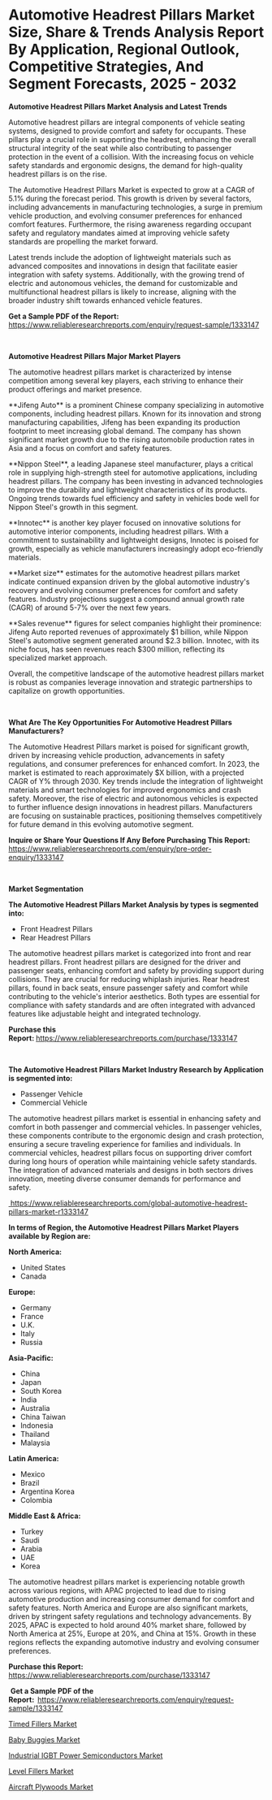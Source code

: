 <p><h1>Automotive Headrest Pillars Market Size, Share & Trends Analysis Report By Application, Regional Outlook, Competitive Strategies, And Segment Forecasts, 2025 - 2032</h1></p><p><strong>Automotive Headrest Pillars Market Analysis and Latest Trends</strong></p>
<p><p>Automotive headrest pillars are integral components of vehicle seating systems, designed to provide comfort and safety for occupants. These pillars play a crucial role in supporting the headrest, enhancing the overall structural integrity of the seat while also contributing to passenger protection in the event of a collision. With the increasing focus on vehicle safety standards and ergonomic designs, the demand for high-quality headrest pillars is on the rise.</p><p>The Automotive Headrest Pillars Market is expected to grow at a CAGR of 5.1% during the forecast period. This growth is driven by several factors, including advancements in manufacturing technologies, a surge in premium vehicle production, and evolving consumer preferences for enhanced comfort features. Furthermore, the rising awareness regarding occupant safety and regulatory mandates aimed at improving vehicle safety standards are propelling the market forward. </p><p>Latest trends include the adoption of lightweight materials such as advanced composites and innovations in design that facilitate easier integration with safety systems. Additionally, with the growing trend of electric and autonomous vehicles, the demand for customizable and multifunctional headrest pillars is likely to increase, aligning with the broader industry shift towards enhanced vehicle features.</p></p>
<p><strong>Get a Sample PDF of the Report:&nbsp;</strong> <a href="https://www.reliableresearchreports.com/enquiry/request-sample/1333147?utm_campaign=12&utm_medium=2&utm_source=Github&utm_content=ia&utm_term=24032025&utm_id=automotive-headrest-pillars">https://www.reliableresearchreports.com/enquiry/request-sample/1333147</a></p>
<p>&nbsp;</p>
<p><strong>Automotive Headrest Pillars Major Market Players</strong></p>
<p><p>The automotive headrest pillars market is characterized by intense competition among several key players, each striving to enhance their product offerings and market presence. </p><p>**Jifeng Auto** is a prominent Chinese company specializing in automotive components, including headrest pillars. Known for its innovation and strong manufacturing capabilities, Jifeng has been expanding its production footprint to meet increasing global demand. The company has shown significant market growth due to the rising automobile production rates in Asia and a focus on comfort and safety features.</p><p>**Nippon Steel**, a leading Japanese steel manufacturer, plays a critical role in supplying high-strength steel for automotive applications, including headrest pillars. The company has been investing in advanced technologies to improve the durability and lightweight characteristics of its products. Ongoing trends towards fuel efficiency and safety in vehicles bode well for Nippon Steel's growth in this segment.</p><p>**Innotec** is another key player focused on innovative solutions for automotive interior components, including headrest pillars. With a commitment to sustainability and lightweight designs, Innotec is poised for growth, especially as vehicle manufacturers increasingly adopt eco-friendly materials.</p><p>**Market size** estimates for the automotive headrest pillars market indicate continued expansion driven by the global automotive industry's recovery and evolving consumer preferences for comfort and safety features. Industry projections suggest a compound annual growth rate (CAGR) of around 5-7% over the next few years.</p><p>**Sales revenue** figures for select companies highlight their prominence: Jifeng Auto reported revenues of approximately $1 billion, while Nippon Steel's automotive segment generated around $2.3 billion. Innotec, with its niche focus, has seen revenues reach $300 million, reflecting its specialized market approach.</p><p>Overall, the competitive landscape of the automotive headrest pillars market is robust as companies leverage innovation and strategic partnerships to capitalize on growth opportunities.</p></p>
<p>&nbsp;</p>
<p><strong>What Are The Key Opportunities For Automotive Headrest Pillars Manufacturers?</strong></p>
<p><p>The Automotive Headrest Pillars market is poised for significant growth, driven by increasing vehicle production, advancements in safety regulations, and consumer preferences for enhanced comfort. In 2023, the market is estimated to reach approximately $X billion, with a projected CAGR of Y% through 2030. Key trends include the integration of lightweight materials and smart technologies for improved ergonomics and crash safety. Moreover, the rise of electric and autonomous vehicles is expected to further influence design innovations in headrest pillars. Manufacturers are focusing on sustainable practices, positioning themselves competitively for future demand in this evolving automotive segment.</p></p>
<p><strong>Inquire or Share Your Questions If Any Before Purchasing This Report:</strong> <a href="https://www.reliableresearchreports.com/enquiry/pre-order-enquiry/1333147?utm_campaign=12&utm_medium=2&utm_source=Github&utm_content=ia&utm_term=24032025&utm_id=automotive-headrest-pillars">https://www.reliableresearchreports.com/enquiry/pre-order-enquiry/1333147</a></p>
<p>&nbsp;</p>
<p><strong>Market Segmentation</strong></p>
<p><strong>The Automotive Headrest Pillars Market Analysis by types is segmented into:</strong></p>
<p><ul><li>Front Headrest Pillars</li><li>Rear Headrest Pillars</li></ul></p>
<p><p>The automotive headrest pillars market is categorized into front and rear headrest pillars. Front headrest pillars are designed for the driver and passenger seats, enhancing comfort and safety by providing support during collisions. They are crucial for reducing whiplash injuries. Rear headrest pillars, found in back seats, ensure passenger safety and comfort while contributing to the vehicle's interior aesthetics. Both types are essential for compliance with safety standards and are often integrated with advanced features like adjustable height and integrated technology.</p></p>
<p><strong>Purchase this Report:&nbsp;</strong><a href="https://www.reliableresearchreports.com/purchase/1333147?utm_campaign=12&utm_medium=2&utm_source=Github&utm_content=ia&utm_term=24032025&utm_id=automotive-headrest-pillars">https://www.reliableresearchreports.com/purchase/1333147</a></p>
<p>&nbsp;</p>
<p><strong>The Automotive Headrest Pillars Market Industry Research by Application is segmented into:</strong></p>
<p><ul><li>Passenger Vehicle</li><li>Commercial Vehicle</li></ul></p>
<p><p>The automotive headrest pillars market is essential in enhancing safety and comfort in both passenger and commercial vehicles. In passenger vehicles, these components contribute to the ergonomic design and crash protection, ensuring a secure traveling experience for families and individuals. In commercial vehicles, headrest pillars focus on supporting driver comfort during long hours of operation while maintaining vehicle safety standards. The integration of advanced materials and designs in both sectors drives innovation, meeting diverse consumer demands for performance and safety.</p></p>
<p><a href="https://www.reliableresearchreports.com/global-automotive-headrest-pillars-market-r1333147?utm_campaign=12&utm_medium=2&utm_source=Github&utm_content=ia&utm_term=24032025&utm_id=automotive-headrest-pillars">&nbsp;https://www.reliableresearchreports.com/global-automotive-headrest-pillars-market-r1333147</a></p>
<p><strong>In terms of Region, the Automotive Headrest Pillars Market Players available by Region are:</strong></p>
<p>
    <p> <strong> North America: </strong>
        <ul>
            <li>United States</li>
            <li>Canada</li>
        </ul>
        </p> 
    <p> <strong> Europe: </strong>
        <ul>
            <li>Germany</li>
            <li>France</li>
            <li>U.K.</li>
            <li>Italy</li>
            <li>Russia</li>
        </ul>
        </p> 
    <p> <strong> Asia-Pacific: </strong>
        <ul>
            <li>China</li>
            <li>Japan</li>
            <li>South Korea</li>
            <li>India</li>
            <li>Australia</li>
            <li>China Taiwan</li>
            <li>Indonesia</li>
            <li>Thailand</li>
            <li>Malaysia</li>
        </ul>
        </p> 
    <p> <strong> Latin America: </strong>
        <ul>
            <li>Mexico</li>
            <li>Brazil</li>
            <li>Argentina Korea</li>
            <li>Colombia</li>
        </ul>
        </p> 
    <p> <strong> Middle East & Africa: </strong>
        <ul>
            <li>Turkey</li>
            <li>Saudi</li>
            <li>Arabia</li>
            <li>UAE</li>
            <li>Korea</li>
        </ul>
    </p>
    </p>
<p><p>The automotive headrest pillars market is experiencing notable growth across various regions, with APAC projected to lead due to rising automotive production and increasing consumer demand for comfort and safety features. North America and Europe are also significant markets, driven by stringent safety regulations and technology advancements. By 2025, APAC is expected to hold around 40% market share, followed by North America at 25%, Europe at 20%, and China at 15%. Growth in these regions reflects the expanding automotive industry and evolving consumer preferences.</p></p>
<p><strong>Purchase this Report: </strong><a href="https://www.reliableresearchreports.com/purchase/1333147?utm_campaign=12&utm_medium=2&utm_source=Github&utm_content=ia&utm_term=24032025&utm_id=automotive-headrest-pillars">https://www.reliableresearchreports.com/purchase/1333147</a></p>
<p>&nbsp;<strong>Get a Sample PDF of the Report:&nbsp;&nbsp;</strong><a href="https://www.reliableresearchreports.com/enquiry/request-sample/1333147?utm_campaign=12&utm_medium=2&utm_source=Github&utm_content=ia&utm_term=24032025&utm_id=automotive-headrest-pillars">https://www.reliableresearchreports.com/enquiry/request-sample/1333147</a></p>
<p><strong></strong></p>
<p><p><a href="https://github.com/tauchzuazoli/Market-Research-Report-List-1/blob/main/timed-fillers-market.md?utm_campaign=12&utm_medium=2&utm_source=Github&utm_content=ia&utm_term=24032025&utm_id=automotive-headrest-pillars">Timed Fillers Market</a></p><p><a href="https://github.com/artussavasrv/Market-Research-Report-List-1/blob/main/baby-buggies-market.md?utm_campaign=12&utm_medium=2&utm_source=Github&utm_content=ia&utm_term=24032025&utm_id=automotive-headrest-pillars">Baby Buggies Market</a></p><p><a href="https://github.com/zappasuccofz/Market-Research-Report-List-1/blob/main/industrial-igbt-power-semiconductors-market.md?utm_campaign=12&utm_medium=2&utm_source=Github&utm_content=ia&utm_term=24032025&utm_id=automotive-headrest-pillars">Industrial IGBT Power Semiconductors Market</a></p><p><a href="https://github.com/abbasgwiltke/Market-Research-Report-List-1/blob/main/level-fillers-market.md?utm_campaign=12&utm_medium=2&utm_source=Github&utm_content=ia&utm_term=24032025&utm_id=automotive-headrest-pillars">Level Fillers Market</a></p><p><a href="https://github.com/yosenadhler/Market-Research-Report-List-1/blob/main/aircraft-plywoods-market.md?utm_campaign=12&utm_medium=2&utm_source=Github&utm_content=ia&utm_term=24032025&utm_id=automotive-headrest-pillars">Aircraft Plywoods Market</a></p></p>